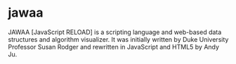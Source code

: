 # jawaa
JAWAA [JavaScript RELOAD] is a scripting language and web-based data structures and algorithm visualizer. It was initially written by Duke University Professor Susan Rodger and rewritten in JavaScript and HTML5 by Andy Ju.

